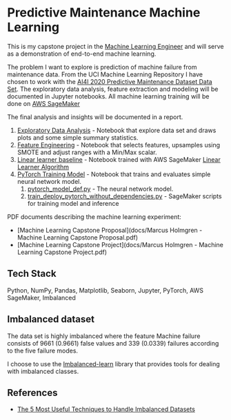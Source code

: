 
# Predictive Maintenance Machine Learning

This is my capstone project in the [Machine Learning Engineer](https://www.udacity.com/course/machine-learning-engineer-nanodegree--nd009t) and will serve as a demonstration of end-to-end machine learning.

The problem I want to explore is prediction of machine failure from maintenance data.
From the UCI Machine Learning Repository I have chosen to work with the [AI4I 2020 Predictive Maintenance Dataset Data Set](http://archive.ics.uci.edu/ml/datasets/AI4I+2020+Predictive+Maintenance+Dataset).
The exploratory data analysis, feature extraction and modeling will be documented in Jupyter notebooks.
All machine learning training will be done on [AWS SageMaker](https://aws.amazon.com/sagemaker/)

The final analysis and insights will be documented in a report.

1. [Exploratory Data Analysis](exploratory-data-analysis.ipynb) - Notebook that explore data set and draws plots and some simple summary statistics.
2. [Feature Engineering](feature_engineering.ipynb) - Notebook that selects features, upsamples using SMOTE and adjust ranges with a Min/Max scalar.
3. [Linear learner baseline](linear-learner-baseline.ipynb) - Notebook trained with AWS SageMaker [Linear Learner Algorithm](https://docs.aws.amazon.com/sagemaker/latest/dg/linear-learner.html)
4. [PyTorch Training Model](pytorch-training-model.ipynb) - Notebook that trains and evaluates simple neural network model.   
    1. [pytorch_model_def.py](pytorch_script/pytorch_model_def.py) - The neural network model.
    2. [train_deploy_pytorch_without_dependencies.py](pytorch_script/train_deploy_pytorch_without_dependencies.py) - SageMaker scripts for training model and inference


PDF documents describing the machine learning experiment:
* [Machine Learning Capstone Proposal](docs/Marcus Holmgren - Machine Learning Capstone Proposal.pdf)
* [Machine Learning Capstone Project](docs/Marcus Holmgren - Machine Learning Capstone Project.pdf)

## Tech Stack

Python, NumPy, Pandas, Matplotlib, Seaborn, Jupyter, PyTorch, AWS SageMaker, Imbalanced


## Imbalanced dataset

The data set is highly imbalanced where the feature Machine failure consists of 9661 (0.9661) false values and 339 (0.0339) failures according to the five failure modes. 

I choose to use the [Imbalanced-learn](https://imbalanced-learn.org/stable/) library that provides tools for dealing with imbalanced classes.


## References

* [The 5 Most Useful Techniques to Handle Imbalanced Datasets](https://www.kdnuggets.com/2020/01/5-most-useful-techniques-handle-imbalanced-datasets.html)
